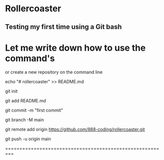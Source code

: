 # Rollercoaster
## Testing my first time using a Git bash 


Let me write down how to use the command's
========================================================
or create a new repository on the command line

echo "# rollercoaster" >> README.md

git init

git add README.md

git commit -m "first commit"

git branch -M main

git remote add origin https://github.com/888-coding/rollercoaster.git

git push -u origin main


=========================================================
